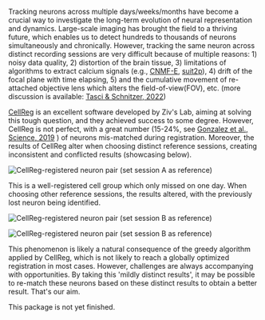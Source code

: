Tracking neurons across multiple days/weeks/months have become a crucial way to investigate the long-term evolution of neural representation and dynamics. Large-scale imaging has brought the field to a thriving future, which enables us to detect hundreds to thousands of neurons simultaneously and chronically. However, tracking the same neuron across distinct recording sessions are very difficult because of multiple reasons: 1) noisy data quality, 2) distortion of the brain tissue, 3) limitations of algorithms to extract calcium signals (e.g., [CNMF-E](https://doi.org/10.7554/eLife.28728), [suit2p](https://doi.org/10.1101/061507)), 4) drift of the focal plane with time elapsing, 5) and the cumulative movement of re-attached objective lens which alters the field-of-view(FOV), etc. (more discussion is available: [Tasci & Schnitzer, 2022](https://purl.stanford.edu/rt839xk2428 "Iterative cell extraction and registration for analysis of time-lapse neural calcium imaging datasets"))

[CellReg](https://doi.org/10.1016/j.celrep.2017.10.013 "Tracking the Same Neurons across Multiple Days in Ca2+ Imaging Data") is an excellent software developed by Ziv's Lab, aiming at solving this tough question, and they achieved success to some degree. However, CellReg is not perfect, with a great number (15-24%, see [Gonzalez et al., Science, 2019](https://www.science.org/doi/10.1126/science.aav9199) ) of neurons mis-matched during registration. Moreover, the results of CellReg alter when choosing distinct reference sessions, creating inconsistent and conflicted results (showcasing below).

![CellReg-registered neuron pair (set session A as reference)](https://github.com/YAO-Shuyang/NeuroMatch/doc/imag/cellpairs_ref1.png) 

This is a well-registered cell group which only missed on one day. When choosing other reference sessions, the results altered, with the previously lost neuron being identified.

![CellReg-registered neuron pair (set session B as reference)](https://github.com/YAO-Shuyang/NeuroMatch/doc/imag/cellpairs_ref2.png) 

![CellReg-registered neuron pair (set session B as reference)](https://github.com/YAO-Shuyang/NeuroMatch/doc/imag/cellpairs_ref3.png)

This phenomenon is likely a natural consequence of the greedy algorithm applied by CellReg, which is not likely to reach a globally optimized registration in most cases. However, challenges are always accompanying with opportunities. By taking this 'mildly distinct results', it may be possible to re-match these neurons based on these distinct results to obtain a better result. That's our aim.

This package is not yet finished.